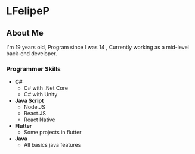 # LFelipeP

## About Me

I'm 19 years old, Program since I was 14 , Currently working as a mid-level back-end developer.

### Programmer Skills

- **C#**
    - C# with .Net Core
    - C# with Unity
- **Java Script**
    - Node.JS
    - React.JS
    - React Native
- **Flutter**
    - Some projects in flutter
- **Java**
    - All basics java features
